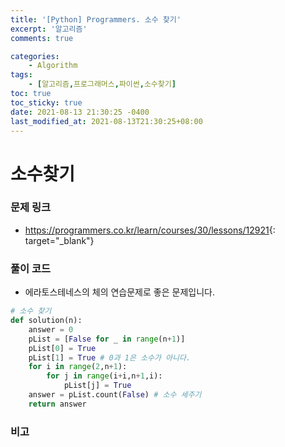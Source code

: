 ```yaml
---
title: '[Python] Programmers. 소수 찾기'
excerpt: '알고리즘'
comments: true

categories:
    - Algorithm
tags:
    - [알고리즘,프로그래머스,파이썬,소수찾기]
toc: true
toc_sticky: true
date: 2021-08-13 21:30:25 -0400
last_modified_at: 2021-08-13T21:30:25+08:00
---
```


# 소수찾기

### 문제 링크
- <https://programmers.co.kr/learn/courses/30/lessons/12921>{: target="\_blank"}

### 풀이 코드
- 에라토스테네스의 체의 연습문제로 좋은 문제입니다.

```python
# 소수 찾기
def solution(n):
    answer = 0
    pList = [False for _ in range(n+1)]
    pList[0] = True 
    pList[1] = True # 0과 1은 소수가 아니다.
    for i in range(2,n+1):
        for j in range(i+i,n+1,i):
            pList[j] = True
    answer = pList.count(False) # 소수 세주기
    return answer
```

### 비고